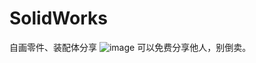 # SolidWorks
自画零件、装配体分享
![image](https://github.com/404detective/SolidWorks/assets/42829524/50ad5a47-4897-4ff3-8cde-206e907f82a0)
可以免费分享他人，别倒卖。
